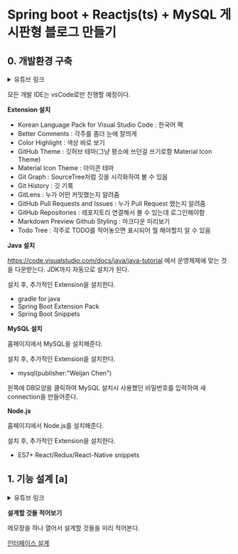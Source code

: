 # Spring boot + Reactjs(ts) + MySQL 게시판형 블로그 만들기

## 0. 개발환경 구축
<details>
<summary>
유튜브 링크
</summary>

https://www.youtube.com/watch?v=NTZgPYlassE&list=PLbq5jHjpmq7q-Td2jOXtpf7SD5c53RqXh

</details>

모든 개발 IDE는 vsCode로만 진행할 예정이다.

**Extension 설치**

- Korean Language Pack for Visual Studio Code : 한국어 팩
- Better Comments : 각주를 좀더 눈에 잘띄게
- Color Highlight : 색상 바로 보기
- GitHub Theme : 깃허브 테마(그냥 평소에 쓰던걸 쓰기로함 Material Icon Theme)
- Material Icon Theme : 아이콘 테마
- Git Graph : SourceTree처럼 깃을 시각화하여 볼 수 있음
- Git History : 깃 기록
- GitLens : 누가 어떤 커밋했는지 알려줌
- GitHub Pull Requests and Issues : 누가 Pull Request 했는지 알려줌
- GitHub Repositories : 레포지토리 연결해서 볼 수 있는데 로그인해야함
- Markdown Preview Github Styling : 마크다운 미리보기
- Todo Tree : 각주로 TODO를 적어놓으면 표시되어 뭘 해야할지 알 수 있음



**Java 설치**

https://code.visualstudio.com/docs/java/java-tutorial 에서 운영체제에 맞는 것을 다운받는다. JDK까지 자동으로 설치가 된다.

설치 후, 추가적인 Extension을 설치한다.

- gradle for java
- Spring Boot Extension Pack
- Spring Boot Snippets

**MySQL 설치**

홈페이지에서 MySQL을 설치해준다.

설치 후, 추가적인 Extension을 설치한다.
- mysql(publisher:"Weijan Chen")

왼쪽에 DB모양을 클릭하여 MySQL 설치시 사용했던 비밀번호를 입력하여 새 connection을 만들어준다.

**Node.js**

홈페이지에서 Node.js를 설치해준다.

설치 후, 추가적인 Extension을 설치한다.
- ES7+ React/Redux/React-Native snippets

## 1. 기능 설계 [a]

<details>
<summary>
유튜브 링크
</summary>

https://www.youtube.com/watch?v=bOAV4GeGYHg

</details>

**설계할 것들 적어보기**

메모장을 하나 열어서 설계할 것들을 미리 적어본다.

[인터페이스 설계](./Interface.md)
